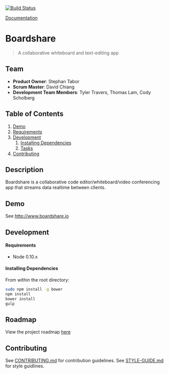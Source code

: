 [![Build Status](https://travis-ci.org/Boardshare/Boardshare.svg?branch=master)](https://travis-ci.org/Boardshare/Boardshare)

[Documentation](http://boardshare.github.io/boardshare-docs/)

# Boardshare
> A collaborative whiteboard and text-editing app 

## Team

  - __Product Owner__: Stephan Tabor
  - __Scrum Master__: David Chiang
  - __Development Team Members__: Tyler Travers, Thomas Lam, Cody Scholberg

## Table of Contents

1. [Demo](#Demo)
1. [Requirements](#requirements)
1. [Development](#development)
    1. [Installing Dependencies](#installing-dependencies)
    1. [Tasks](#tasks)
1. [Contributing](#contributing)

## Description

Boardshare is a collaborative code editor/whiteboard/video conferencing app that streams data realtime between clients. 

## Demo

See http://www.boardshare.io 
<!-- Potentially add photograph of website -->


## Development

#### Requirements

- Node 0.10.x


#### Installing Dependencies

From within the root directory:

```sh
sudo npm install -g bower
npm install
bower install
gulp
```

## Roadmap

View the project roadmap [here](https://trello.com/b/cYBZAh14/boardshare-io)


## Contributing

See [CONTRIBUTING.md](doc/_CONTRIBUTING.md) for contribution guidelines.
See [STYLE-GUIDE.md](doc/_STYLE-GUIDE.md) for style guidlines.

